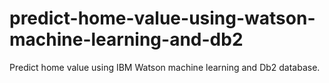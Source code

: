 # predict-home-value-using-watson-machine-learning-and-db2
Predict home value using IBM Watson machine learning and Db2 database.
